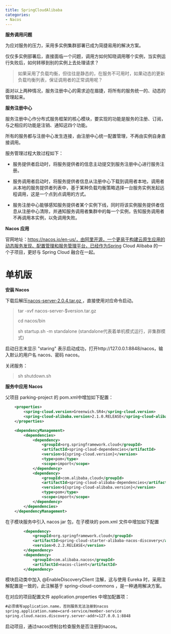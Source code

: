 ```yaml
---
title: SpringCloudAlibaba
categories:
- Nacos
---
```


**服务调用问题**

为应对服务的压力，采用多实例集群部署已成为简捷易用的解决方案。

仅仅多实例部署后，直接面临一个问题，调用方如何知晓调用哪个实例，当实例运行失败后，如何转移到别的实例上去处理请求？

> 如果采用了负载均衡，但往往是静态的，在服务不可用时，如果动态的更新负载均衡列表，保证调用者的正常调用呢？

面对以上两种情况，服务注册中心的需求迫在眉捷，将所有的服务统一的、动态的管理起来。

**服务注册中心**

服务注册中心作分布式服务框架的核心模块，要实现的功能是服务的注册、订阅，与之相应的功能是注销、通知这四个功能。

所有的服务都与注册中心发生连接，由注册中心统一配置管理，不再由实例自身直接调用。

服务管理过程大致过程如下：

* 服务提供者启动时，将服务提供者的信息主动提交到服务注册中心进行服务注册。

* 服务调用者启动时，将服务提供者信息从注册中心下载到调用者本地，调用者从本地的服务提供者列表中，基于某种负载均衡策略选择一台服务实例发起远程调用，这是一个点到点调用的方式。

* 服务注册中心能够感知服务提供者某个实例下线，同时将该实例服务提供者信息从注册中心清除，并通知服务调用者集群中的每一个实例，告知服务调用者不再调用本实例，以免调用失败。

**Nacos 应用**

官网地址：https://nacos.io/en-us/，由阿里开源，一个更易于构建云原生应用的动态服务发现、配置管理和服务管理平台，已经作为Spring Cloud Alibaba 的一个子项目，更好与 Spring Cloud 融合在一起。

# 单机版

**安装 Nacos**

下载后解压[nacos-server-2.0.4.tar.gz ](https://github.com/alibaba/nacos/releases/download/2.0.4/nacos-server-2.0.4.tar.gz)，直接使用对应命令启动。

> tar -xvf nacos-server-$version.tar.gz 
>
> cd nacos/bin 
>
> sh startup.sh -m standalone (standalone代表着单机模式运行，非集群模式)

启动日志末显示 "staring" 表示启动成功，打开http://127.0.0.1:8848/nacos，输入默认的用户名 nacos、密码 nacos。

关闭服务：

> sh shutdown.sh

**服务中应用 Nacos**

父项目 parking-project 的 pom.xml中增加如下配置：

```xml
    <properties>
        <spring-cloud.version>Greenwich.SR4</spring-cloud.version>
        <spring-cloud-alibaba.version>2.1.0.RELEASE</spring-cloud-alibaba.version>
    </properties>

    <dependencyManagement>
        <dependencies>
            <dependency>
                <groupId>org.springframework.cloud</groupId>
                <artifactId>spring-cloud-dependencies</artifactId>
                <version>${spring-cloud.version}</version>
                <type>pom</type>
                <scope>import</scope>
            </dependency>
            <dependency>
                <groupId>com.alibaba.cloud</groupId>
                <artifactId>spring-cloud-alibaba-dependencies</artifactId>
                <version>${spring-cloud-alibaba.version}</version>
                <type>pom</type>
                <scope>import</scope>
            </dependency>
        </dependencies>
    </dependencyManagement>
```

在子模块服务中引入 nacos jar 包，在子模块的 pom.xml 文件中增加如下配置

```xml
        <dependency>
            <groupId>org.springframework.cloud</groupId>
            <artifactId>spring-cloud-starter-alibaba-nacos-discovery</artifactId>
            <version>0.2.2.RELEASE</version>
        </dependency>
        <dependency>
            <groupId>com.alibaba.nacos</groupId>
            <artifactId>nacos-client</artifactId>
        </dependency>
```

模块启动类中加入 @EnableDiscoveryClient 注解，这与使用 Eureka 时，采用注解配置是一致的，此注解基于 spring-cloud-commons ，是一种通用解决方案。

在对应的项目配置文件 application.properties 中增加配置项：

```xml
#必须填写application.name，否则服务无法注册到nacos
spring.application.name=card-service/member-service
spring.cloud.nacos.discovery.server-addr=127.0.0.1:8848
```

启动项目，通过nacos控制台检查服务是否注册到nacos。